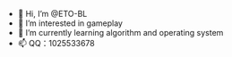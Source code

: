 - 👋 Hi, I’m @ETO-BL
- 👀 I’m interested in gameplay
- 🌱 I’m currently learning algorithm and operating system
- 📫 QQ：1025533678

<!---
20岁，是大学生
--->
